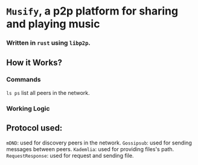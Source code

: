 # `Musify`, a p2p platform for sharing and playing music 
### Written in `rust` using `libp2p`.

## How it Works?
### Commands
`ls ps` list all peers in the network.

### Working Logic
## Protocol used: 
`mDND`: used for discovery peers in the network.
`Gossipsub`: used for sending messages between peers.
`Kademlia`: used for providing files's path.
`RequestResponse`: used for request and sending file.